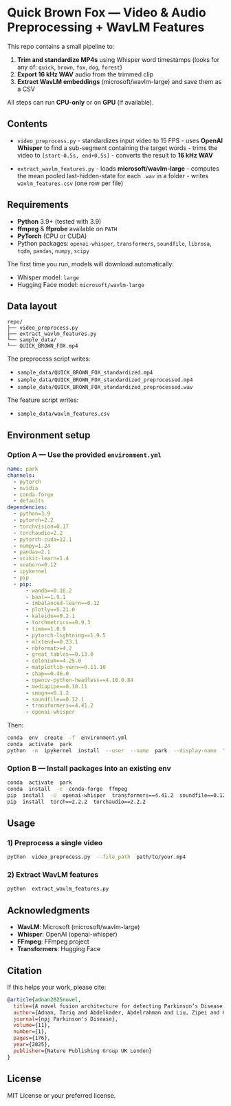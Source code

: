 
# Quick Brown Fox — Video & Audio Preprocessing + WavLM Features

  

This repo contains a small pipeline to:

  

1)  **Trim and standardize MP4s** using Whisper word timestamps (looks for any of: `quick`, `brown`, `fox`, `dog`, `forest`)
2)  **Export 16 kHz WAV** audio from the trimmed clip
3)  **Extract WavLM embeddings** (microsoft/wavlm-large) and save them as a CSV

All steps can run **CPU-only** or on **GPU** (if available).
  

## Contents

-  `video_preprocess.py`
		- standardizes input video to 15 FPS
		- uses **OpenAI Whisper** to find a sub-segment containing the target words
		- trims the video to `[start-0.5s, end+0.5s]`
		- converts the result to **16 kHz WAV**

-  `extract_wavlm_features.py`
		- loads **microsoft/wavlm-large**
		- computes the mean pooled last-hidden-state for each `.wav` in a folder
		- writes `wavlm_features.csv` (one row per file)

  

## Requirements

 
-  **Python** 3.9+ (tested with 3.9)
-  **ffmpeg** & **ffprobe** available on `PATH`
-  **PyTorch** (CPU or CUDA)
- Python packages: `openai-whisper`, `transformers`, `soundfile`, `librosa`, `tqdm`, `pandas`, `numpy`, `scipy`

The first time you run, models will download automatically:
- Whisper model: `large`
- Hugging Face model: `microsoft/wavlm-large`
	  




## Data layout

  

```
repo/
├── video_preprocess.py
├── extract_wavlm_features.py
└── sample_data/
└── QUICK_BROWN_FOX.mp4
```

The preprocess script writes:

-  `sample_data/QUICK_BROWN_FOX_standardized.mp4`
-  `sample_data/QUICK_BROWN_FOX_standardized_preprocessed.mp4`
-  `sample_data/QUICK_BROWN_FOX_standardized_preprocessed.wav`

The feature script writes:

-  `sample_data/wavlm_features.csv`

  


  

## Environment setup

  

### Option A — Use the provided `environment.yml`

  

```yaml
name: park
channels:
  - pytorch
  - nvidia
  - conda-forge
  - defaults
dependencies:
  - python=3.9
  - pytorch=2.2
  - torchvision=0.17
  - torchaudio=2.2
  - pytorch-cuda=12.1
  - numpy=1.24
  - pandas=2.1
  - scikit-learn=1.4
  - seaborn=0.12
  - ipykernel
  - pip
  - pip:
      - wandb==0.16.2
      - baal==1.9.1
      - imbalanced-learn==0.12
      - plotly==5.21.0
      - kaleido==0.2.1
      - torchmetrics==0.9.3
      - timm==1.0.9
      - pytorch-lightning==1.9.5
      - mlxtend==0.23.1
      - nbformat>=4.2
      - great_tables==0.13.0
      - selenium==4.25.0
      - matplotlib-venn==0.11.10
      - shap==0.46.0
      - opencv-python-headless==4.10.0.84
      - mediapipe==0.10.11
      - smogn==0.1.2
      - soundfile==0.12.1
      - transformers==4.41.2
      - openai-whisper
```

  

Then:

  

```bash
conda  env  create  -f  environment.yml
conda  activate  park
python  -m  ipykernel  install  --user  --name  park  --display-name  "Python (park)"
```

  

### Option B — Install packages into an existing env

```bash
conda  activate  park
conda  install  -c  conda-forge  ffmpeg
pip  install  -U  openai-whisper  transformers==4.41.2  soundfile==0.12.1  librosa==0.10.1  numpy==1.26.4  scipy==1.12.0
pip  install  torch==2.2.2  torchaudio==2.2.2
```

  


## Usage

  

### 1) Preprocess a single video

  

```bash
python  video_preprocess.py  --file_path  path/to/your.mp4
```

  

### 2) Extract WavLM features

  

```bash
python  extract_wavlm_features.py
```

## Acknowledgments
 
-  **WavLM**: Microsoft (microsoft/wavlm-large)
-  **Whisper**: OpenAI (openai-whisper)
-  **FFmpeg**: FFmpeg project
-  **Transformers**: Hugging Face

 
## Citation

If this helps your work, please cite:

```bibtex
@article{adnan2025novel,
  title={A novel fusion architecture for detecting Parkinson’s Disease using semi-supervised speech embeddings},
  author={Adnan, Tariq and Abdelkader, Abdelrahman and Liu, Zipei and Hossain, Ekram and Park, Sooyong and Islam, Md Saiful and Hoque, Ehsan},
  journal={npj Parkinson's Disease},
  volume={11},
  number={1},
  pages={176},
  year={2025},
  publisher={Nature Publishing Group UK London}
}
```
  

## License

  

MIT License or your preferred license.